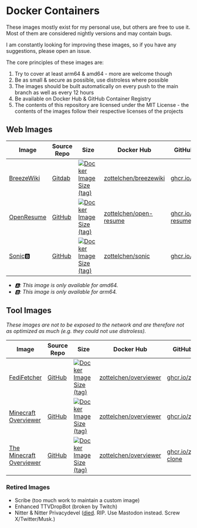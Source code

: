 # Docker Containers

These images mostly exist for my personal use, but others are free to use it. Most of them are considered nightly versions and may contain bugs.

I am constantly looking for improving these images, so if you have any suggestions, please open an issue.

The core principles of these images are:

1. Try to cover at least arm64 & amd64 - more are welcome though
2. Be as small & secure as possible, use distroless where possible
3. The images should be built automatically on every push to the main branch as well as every 12 hours
4. Be available on Docker Hub & GitHub Container Registry
5. The contents of this repository are licensed under the MIT License - the contents of the images follow their respective licenses of the projects

## Web Images

| Image                               | Source Repo                                       | Size                                                                                                                                                                              | Docker Hub                                                                | GitHub Container Registry                                                                                    |
| ----------------------------------- | ------------------------------------------------- | --------------------------------------------------------------------------------------------------------------------------------------------------------------------------------- | ------------------------------------------------------------------------- | ------------------------------------------------------------------------------------------------------------ |
| [BreezeWiki](breezewiki/README.md)  | [Gitdab](https://gitdab.com/cadence/breezewiki)   | [![Docker Image Size (tag)](https://img.shields.io/docker/image-size/zottelchen/breezewiki/latest?logo=docker&label=%E2%80%8B)](https://hub.docker.com/r/zottelchen/breezewiki)   | [zottelchen/breezewiki](https://hub.docker.com/r/zottelchen/breezewiki)   | [ghcr.io/zottelchen/breezewiki](https://github.com/users/Zottelchen/packages/container/package/breezewiki)   |
| [OpenResume](open-resume/README.md) | [GitHub](https://github.com/xitanggg/open-resume) | [![Docker Image Size (tag)](https://img.shields.io/docker/image-size/zottelchen/open-resume/latest?logo=docker&label=%E2%80%8B)](https://hub.docker.com/r/zottelchen/open-resume) | [zottelchen/open-resume](https://hub.docker.com/r/zottelchen/open-resume) | [ghcr.io/zottelchen/open-resume](https://github.com/users/Zottelchen/packages/container/package/open-resume) |
| [Sonic](sonic/README.md)🅱           | [GitHub](https://github.com/valeriansaliou/sonic) | [![Docker Image Size (tag)](https://img.shields.io/docker/image-size/zottelchen/sonic/latest?logo=docker&label=%E2%80%8B)](https://hub.docker.com/r/zottelchen/sonic)             | [zottelchen/sonic](https://hub.docker.com/r/zottelchen/sonic)             | [ghcr.io/zottelchen/sonic](https://github.com/users/Zottelchen/packages/container/package/sonic)             |

- _🅰: This image is only available for amd64._
- _🅱: This image is only available for arm64._

## Tool Images

_These images are not to be exposed to the network and are therefore not as optimized as much (e.g. they could not use distroless)._

| Image                                                  | Source Repo                                                        | Size                                                                                                                                                                                        | Docker Hub                                                                    | GitHub Container Registry                                                                                              |
| ------------------------------------------------------ | ------------------------------------------------------------------ | ------------------------------------------------------------------------------------------------------------------------------------------------------------------------------------------- | ----------------------------------------------------------------------------- | ---------------------------------------------------------------------------------------------------------------------- |
| [FediFetcher](fedifetcher/README.md)                   | [GitHub](https://github.com/nanos/FediFetcher)                     | [![Docker Image Size (tag)](https://img.shields.io/docker/image-size/zottelchen/fedifetcher/latest?logo=docker&label=%E2%80%8B)](https://hub.docker.com/r/zottelchen/fedifetcher)           | [zottelchen/overviewer](https://hub.docker.com/r/zottelchen/fedifetcher)      | [ghcr.io/zottelchen/fedifetcher](https://github.com/users/Zottelchen/packages/container/package/fedifetcher)           |
| [Minecraft Overviewer](overviewer/README.md)           | [GitHub](https://github.com/overviewer/Minecraft-Overviewer)       | [![Docker Image Size (tag)](https://img.shields.io/docker/image-size/zottelchen/overviewer/latest?logo=docker&label=%E2%80%8B)](https://hub.docker.com/r/zottelchen/overviewer)             | [zottelchen/overviewer](https://hub.docker.com/r/zottelchen/overviewer)       | [ghcr.io/zottelchen/overviewer](https://github.com/users/Zottelchen/packages/container/package/overviewer)             |
| [The Minecraft Overviewer](overviewer-clone/README.md) | [GitHub](https://github.com/GregoryAM-SP/The-Minecraft-Overviewer) | [![Docker Image Size (tag)](https://img.shields.io/docker/image-size/zottelchen/overviewer-clone/latest?logo=docker&label=%E2%80%8B)](https://hub.docker.com/r/zottelchen/overviewer-clone) | [zottelchen/overviewer](https://hub.docker.com/r/zottelchen/overviewer-clone) | [ghcr.io/zottelchen/overviewer-clone](https://github.com/users/Zottelchen/packages/container/package/overviewer-clone) |

### Retired Images

- Scribe (too much work to maintain a custom image)
- Enhanced TTVDropBot (broken by Twitch)
- Nitter & Nitter Privacydevel ([died](https://github.com/zedeus/nitter/issues/1155#issuecomment-1913361757). RIP. Use Mastodon instead. Screw X/Twitter/Musk.)
